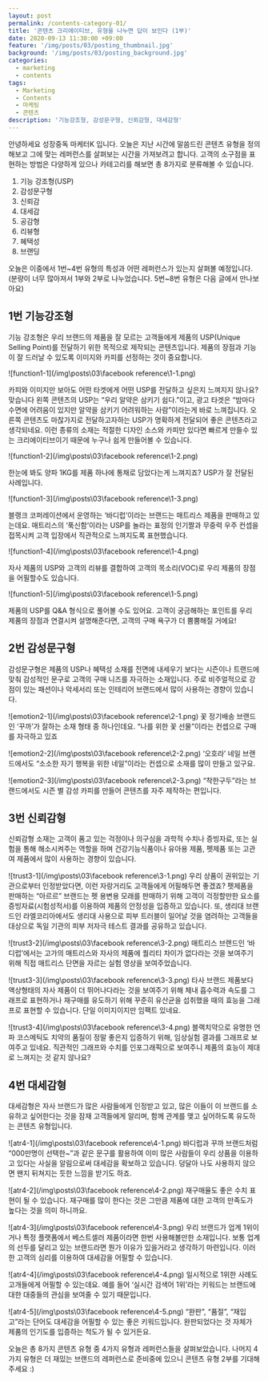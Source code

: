 ```yaml
---
layout: post
permalink: /contents-category-01/
title: '콘텐츠 크리에이티브, 유형을 나누면 답이 보인다 (1부)'
date: 2020-09-13 11:30:00 +09:00
feature: '/img/posts/03/posting_thumbnail.jpg'
background: '/img/posts/03/posting_background.jpg'
categories:
  - marketing
  - contents
tags:
  - Marketing
  - Contents
  - 마케팅
  - 콘텐츠
description: '기능강조형, 감성문구형, 신뢰감형, 대세감형'
---
```


안녕하세요 성장중독 마케터K 입니다.
오늘은 지난 시간에 말씀드린 콘텐츠 유형을 정의해보고 그에 맞는 레퍼런스를 살펴보는 시간을 가져보려고 합니다. 고객의 소구점을 표현하는 방법은 다양하게 있으나 카테고리를 해보면 총 8가지로 분류해볼 수 있습니다.


1. 기능 강조형(USP)
2. 감성문구형
3. 신뢰감
4. 대세감  
5. 공감형
6. 리뷰형
7. 혜택성
8. 브랜딩

오늘은 이중에서 1번~4번 유형의 특성과 어떤 레퍼런스가 있는지 살펴볼 예정입니다.
(분량이 너무 많아져서 1부와 2부로 나누었습니다. 5번~8번 유형은 다음 글에서 만나보아요)


## 1번 기능강조형

기능 강조형은 우리 브랜드의 제품을 잘 모르는 고객들에게 제품의 USP(Unique Selling Point)를 전달하기 위한 목적으로 제작되는 콘텐츠입니다. 제품의 장점과 기능이 잘 드러날 수 있도록 이미지와 카피를 선정하는 것이 중요합니다.

![function1-1](/img\posts\03\facebook reference\1-1.png)

카피와 이미지만 보아도 어떤 타겟에게 어떤 USP를 전달하고 싶은지 느껴지지 않나요? 맞습니다 왼쪽 콘텐츠의 USP는 “우리 알약은 삼키기 쉽다.”이고, 광고 타겟은 “밤마다 수면에 어려움이 있지만 알약을 삼키기 어려워하는 사람”이라는게 바로 느껴집니다. 오른쪽 콘텐츠도 마찮가지로 전달하고자하는 USP가 명확하게 전달되어 좋은 콘텐츠라고 생각되네요. 이런 종류의 소재는 적절한 디자인 소스와 카피만 있다면 빠르게 만들수 있는 크리에이티브이기 때문에 누구나 쉽게 만들어볼 수 있습니다.


![function1-2](/img\posts\03\facebook reference\1-2.png)

한눈에 봐도 양파 1KG를 제품 하나에 통채로 담았다는게 느껴지죠? USP가 잘 전달된 사례입니다.


![function1-3](/img\posts\03\facebook reference\1-3.png)

블랭크 코퍼레이션에서 운영하는 ‘바디럽’이라는 브랜드는 매트리스 제품을 판매하고 있는데요. 매트리스의 ‘푹신함’이라는 USP를 놀라는 표정의 인기짤과 무중력 우주 컨셉을 접목시켜 고객 입장에서 직관적으로 느껴지도록 표현했습니다.   


![function1-4](/img\posts\03\facebook reference\1-4.png)

자사 제품의 USP와 고객의 리뷰를 결합하여 고객의 목소리(VOC)로 우리 제품의 장점을 어필할수도 있습니다.


![function1-5](/img\posts\03\facebook reference\1-5.png)

제품의 USP를 Q&A 형식으로 풀어볼 수도 있어요. 고객이 궁금해하는 포인트를 우리 제품의 장점과 연결시켜 설명해준다면, 고객의 구매 욕구가 더 뿜뿜해질 거에요!


## 2번 감성문구형

감성문구형은 제품의 USP나 혜택성 소재를 전면에 내세우기 보다는 시즌이나 트랜드에 맞춰 감성적인 문구로 고객의 구매 니즈를 자극하는 소재입니다. 주로 비주얼적으로 강점이 있는 패션이나 악세서리 또는 인테리어 브랜드에서 많이 사용하는 경향이 있습니다.


![emotion2-1](/img\posts\03\facebook reference\2-1.png)
꽃 정기배송 브랜드인 ‘꾸까’가 잘하는 소재 형태 중 하나인데요. “나를 위한 꽃 선물”이라는 컨셉으로 구매를 자극하고 있죠


![emotion2-2](/img\posts\03\facebook reference\2-2.png)
‘오호라’ 네일 브랜드에서도 “소소한 자기 행복을 위한 네일”이라는 컨셉으로 소재를 많이 만들고 있구요.


![emotion2-3](/img\posts\03\facebook reference\2-3.png)
“착한구두”라는 브랜드에서도 시즌 별 감성 카피를 만들어 콘텐츠를 자주 제작하는 편입니다.


## 3번 신뢰감형

신뢰감형 소재는 고객이 품고 있는 걱정이나 의구심을 과학적 수치나 증빙자료, 또는 실험을 통해 해소시켜주는 역할을 하며 건강기능식품이나 유아용 제품, 펫제품 또는 고관여 제품에서 많이 사용하는 경향이 있습니다.


![trust3-1](/img\posts\03\facebook reference\3-1.png)
우리 상품이 권위있는 기관으로부터 인정받았다면, 이런 자랑거리도 고객들에게 어필해두면 좋겠죠? 펫제품을 판매하는 “아르르” 브랜드는 펫 용변용 모래를 판매하기 위해 고객이 걱정할만한 요소를 증빙자료(시험성적서)를 이용하여 제품의 안정성을 입증하고 있습니다.  또, 생리대 브랜드인 라엘코리아에서도 생리대 사용으로 피부 트러블이 일어날 것을 염려하는 고객들을 대상으로 독일 기관의 피부 저자극 테스트 결과를 공유하고 있습니다.


![trust3-2](/img\posts\03\facebook reference\3-2.png)
매트리스 브랜드인 ‘바디럽’에서는 고가의 매트리스와 자사의 제품에 퀄리티 차이가 없다라는 것을 보여주기 위해 직접 매트리스 단면을 자르는 실험 영상을 보여주었습니다.


![trust3-3](/img\posts\03\facebook reference\3-3.png)
타사 브랜드 제품보다 액상형태의 자사 제품이 더 뛰어나다라는 것을 보여주기 위해 체내 흡수력과 속도를 그래프로 표현하거나 재구매를 유도하기 위해 꾸준히 유산균을 섭취했을 때의 효능을 그래프로 표현할 수 있습니다. 단일 이미지이지만 임팩트 있네요.


![trust3-4](/img\posts\03\facebook reference\3-4.png)
블랙치약으로 유명한 언파 코스메틱도 치약의 품질이 정말 좋은지 입증하기 위해, 임상실험 결과를 그래프로 보여주고 있네요. 직관적인 그래프와 수치를 인포그래픽으로 보여주니 제품의 효능이 제대로 느껴지는 것 같지 않나요?


## 4번 대세감형

대세감형은 자사 브랜드가 많은 사람들에게 인정받고 있고, 많은 이들이 이 브랜드를 소유하고 싶어한다는 것을 잠재 고객들에게 알리며, 함께 관계를 맺고 싶어하도록 유도하는 콘텐츠 유형입니다.

![atr4-1](/img\posts\03\facebook reference\4-1.png)
바디럽과 꾸까 브랜드처럼 “000만명이 선택한~”과 같은 문구를 활용하여 이미 많은 사람들이 우리 상품을 이용하고 있다는 사실을 알림으로써 대세감을 확보하고 있습니다. 덩달아 나도 사용하지 않으면 왠지 뒤쳐지는 듯한 느낌을 받기도 하죠.  


![atr4-2](/img\posts\03\facebook reference\4-2.png)
재구매율도 좋은 수치 표현이 될 수 있습니다. 재구매를 많이 한다는 것은 그만큼 제품에 대한 고객의 만족도가 높다는 것을 의미 하니까요.


![atr4-3](/img\posts\03\facebook reference\4-3.png)
우리 브랜드가 업계 1위이거나 특정 플랫폼에서 베스트셀러 제품이라면 한번 사용해볼만한 소재입니다. 보통 업계의 선두를 달리고 있는 브랜드라면 뭔가 이유가 있을거라고 생각하기 마련입니다. 이러한 고객의 심리를 이용하여 대세감을 어필할 수 있습니다.


![atr4-4](/img\posts\03\facebook reference\4-4.png)
일시적으로 1위한 사례도 고개들에게 어필할 수 있는데요. 예를 들어 ‘실시간 검색어 1위’라는 키워드는 브랜드에 대한 대중들의 관심을 보여줄 수 있기 때문입니다.


![atr4-5](/img\posts\03\facebook reference\4-5.png)
“완판”, “품절”, “재입고”라는 단어도 대세감을 어필할 수 있는 좋은 키워드입니다. 완판되었다는 것 자체가 제품의 인기도를 입증하는 척도가 될 수 있거든요.



오늘은 총 8가지 콘텐츠 유형 중 4가지 유형과 레퍼런스들을 살펴보았습니다. 나머지 4가지 유형은 더 재밌는 브랜드의 레퍼런스로 준비중에 있으니 콘텐츠 유형 2부를 기대해주세요 :)
